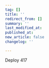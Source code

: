 ```yaml
---
tag: []
title: ''
redirect_from: []
summary: ''
last_modified_at: 
published_at: 
new_article: false
changelog: ''

---
```

Deploy 417
